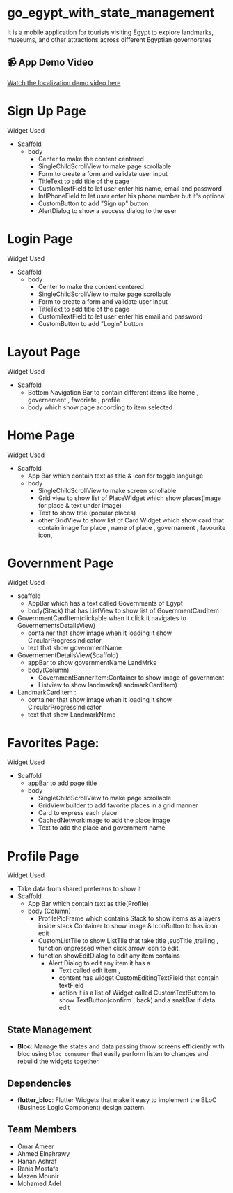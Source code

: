 # go_egypt_with_state_management

It is a mobile application for tourists visiting Egypt to explore landmarks, museums, and other attractions across different Egyptian governorates

## 📹 App Demo Video

[Watch the localization demo video here](https://github.com/user-attachments/assets/3c5ae8fb-f31a-4e58-bef4-6cba9abe16ac)

# Sign Up Page

Widget Used

- Scaffold
  - body
    - Center to make the content centered
    - SingleChildScrollView to make page scrollable
    - Form to create a form and validate user input
    - TitleText to add title of the page
    - CustomTextField to let user enter his name, email and password
    - IntlPhoneField to let user enter his phone number but it's optional
    - CustomButton to add "Sign up" button
    - AlertDialog to show a success dialog to the user

# Login Page

Widget Used

- Scaffold
  - body
    - Center to make the content centered
    - SingleChildScrollView to make page scrollable
    - Form to create a form and validate user input
    - TitleText to add title of the page
    - CustomTextField to let user enter his email and password
    - CustomButton to add "Login" button

# Layout Page

Widget Used

- Scaffold
  - Bottom Navigation Bar to contain different items like home , governement , favoriate , profile
  - body which show page according to item selected

# Home Page

Widget Used

- Scaffold
  - App Bar which contain text as title & icon for toggle language
  - body
    - SingleChildScrollView to make screen scrollable
    - Grid view to show list of PlaceWidget which show places(image for place & text under image)
    - Text to show title (popular places)
    - other GridView to show list of Card Widget which show card that contain image for place , name of place , governament , favourite icon,

# Government Page

Widget Used

- scaffold
  - AppBar which has a text called Governments of Egypt
  - body(Stack) that has ListView to show list of GovernmentCardItem
- GovernmentCardItem(clickable when it click it navigates to GovernementsDetailsView)
  - container that show image when it loading it show CircularProgressIndicator
  - text that show governmentName
- GovernementDetailsView(Scaffold)
  - appBar to show governmentName LandMrks
  - body(Column)
    - GovernmentBannerItem:Container to show image of government
    - Listview to show landmarks(LandmarkCardItem)
- LandmarkCardItem :
  - container that show image when it loading it show CircularProgressIndicator
  - text that show LandmarkName

# Favorites Page:

Widget Used

- Scaffold
  - appBar to add page title
  - body
    - SingleChildScrollView to make page scrollable
    - GridView.builder to add favorite places in a grid manner
    - Card to express each place
    - CachedNetworkImage to add the place image
    - Text to add the place and government name

# Profile Page

Widget Used

- Take data from shared preferens to show it
- Scaffold
  - App Bar which contain text as title(Profile)
  - body (Column)
    - ProfilePicFrame which contains Stack to show items as a layers inside stack Container to show image & IconButton to has icon edit
    - CustomListTile to show ListTile that take title ,subTitle ,trailing , function onpressed when click arrow icon to edit.
    - function showEditDialog to edit any item contains
      - Alert Dialog to edit any item it has a
        - Text called edit item ,
        - content has widget CustomEditingTextField that contain textField
        - action it is a list of Widget called CustomTextButtom to show TextButton(confirm , back) and a snakBar if data edit

## State Management

- **Bloc**: Manage the states and data passing throw screens efficiently with bloc using `bloc_consumer` that easily perform listen to changes and rebuild the widgets together.

## Dependencies

- **flutter_bloc**: Flutter Widgets that make it easy to implement the BLoC (Business Logic Component) design pattern.

## Team Members

- Omar Ameer
- Ahmed Elnahrawy
- Hanan Ashraf
- Rania Mostafa
- Mazen Mounir
- Mohamed Adel
